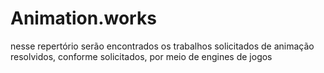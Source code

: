 # Animation.works

nesse repertório serão encontrados os trabalhos solicitados de animação resolvidos, conforme solicitados, por meio de engines de jogos
